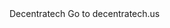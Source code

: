 <!DOCTYPE html>
<html lang = "en">
    <head>
        Decentratech
    </head>
    <body>
        Go to <a>decentratech.us</a>
    </body>
</html>
